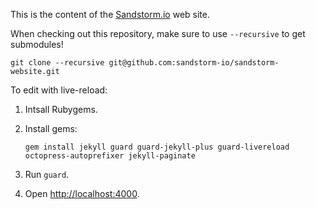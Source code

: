 This is the content of the [Sandstorm.io](https://sandstorm.io) web site.

When checking out this repository, make sure to use `--recursive` to get submodules!

    git clone --recursive git@github.com:sandstorm-io/sandstorm-website.git

To edit with live-reload:

1. Intsall Rubygems.
2. Install gems:

       gem install jekyll guard guard-jekyll-plus guard-livereload octopress-autoprefixer jekyll-paginate
3. Run `guard`.
4. Open [http://localhost:4000](http://localhost:4000).
